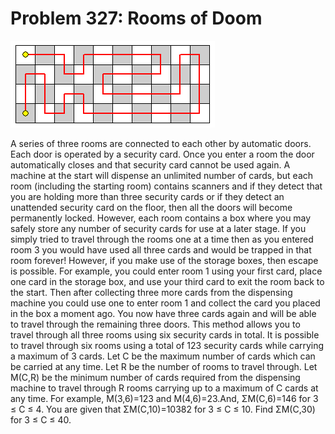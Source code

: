 # Problem 327: Rooms of Doom

![p327](img/327.gif)

A series of three rooms are connected to each other by automatic doors.
Each door is operated by a security card. Once you enter a room the door
automatically closes and that security card cannot be used again. A
machine at the start will dispense an unlimited number of cards, but
each room (including the starting room) contains scanners and if they
detect that you are holding more than three security cards or if they
detect an unattended security card on the floor, then all the doors will
become permanently locked. However, each room contains a box where you
may safely store any number of security cards for use at a later stage.
If you simply tried to travel through the rooms one at a time then as
you entered room 3 you would have used all three cards and would be
trapped in that room forever! However, if you make use of the storage
boxes, then escape is possible. For example, you could enter room 1
using your first card, place one card in the storage box, and use your
third card to exit the room back to the start. Then after collecting
three more cards from the dispensing machine you could use one to enter
room 1 and collect the card you placed in the box a moment ago. You now
have three cards again and will be able to travel through the remaining
three doors. This method allows you to travel through all three rooms
using six security cards in total. It is possible to travel through six
rooms using a total of 123 security cards while carrying a maximum of 3
cards. Let C be the maximum number of cards which can be carried at any
time. Let R be the number of rooms to travel through. Let M(C,R) be the
minimum number of cards required from the dispensing machine to travel
through R rooms carrying up to a maximum of C cards at any time. For
example, M(3,6)=123 and M(4,6)=23.And, ΣM(C,6)=146 for 3 ≤ C ≤ 4. You
are given that ΣM(C,10)=10382 for 3 ≤ C ≤ 10. Find ΣM(C,30) for 3 ≤ C ≤
40.